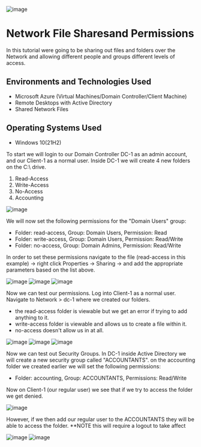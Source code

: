 ![image](https://user-images.githubusercontent.com/111653930/236330155-0a4f433f-f22d-4af6-a88e-3e192dc9a261.png)


<h1>Network File Sharesand Permissions</h1>
In this tutorial were going to be sharing out files and folders over the Network and allowing different people and groups different levels of access.

<h2>Environments and Technologies Used</h2>

- Microsoft Azure (Virtual Machines/Domain Controller/Client Machine)
- Remote Desktops with Active Directory
- Shared Network Files

<h2>Operating Systems Used </h2>

- Windows 10(21H2)

<p>
To start we will login to our Domain Controller DC-1 as an admin account, and our Client-1 as a normal user. Inside DC-1 we will create 4 new folders on the C:\ drive. 
  
  1. Read-Access
  2. Write-Access
  3. No-Access
  4. Accounting
</p>

![image](https://user-images.githubusercontent.com/111653930/236332672-05b594de-e8d5-469e-81d9-f6d3ce785c3e.png)

<p>
We will now set the following permissions for the "Domain Users" group:
  
 - Folder: read-access, Group: Domain Users, Permission: Read
 - Folder: write-access, Group: Domain Users, Permission: Read/Write
 - Folder: no-access, Group: Domain Admins, Permission: Read/Write
  
  
  In order to set these permissions navigate to the file (read-access in this example) -> right click Properties -> Sharing -> and add the appropriate parameters based on the list above.
  
</p>

![image](https://user-images.githubusercontent.com/111653930/236337087-3eda95d0-e849-41af-972e-9904ad1c13fc.png)
![image](https://user-images.githubusercontent.com/111653930/236337103-b5ecc273-7d36-4c75-832e-5e8eecf7723e.png)
![image](https://user-images.githubusercontent.com/111653930/236337134-8b87996b-fd48-4bf4-989c-82d350915f99.png)

<p>
Now we can test our permissions. Log into Client-1 as a normal user. Navigate to Network > dc-1 where we created our folders. 
  
- the read-access folder is viewable but we get an error if trying to add anything to it.
- write-access folder is viewable and allows us to create a file within it. 
- no-access doesn't allow us in at all.
</p>


![image](https://user-images.githubusercontent.com/111653930/236338639-8b80d97b-bf48-4e24-8369-633ac4aa9918.png)
![image](https://user-images.githubusercontent.com/111653930/236338660-857cfbac-0351-4a0b-bd2e-6b2af2fb53f4.png)
![image](https://user-images.githubusercontent.com/111653930/236338695-0b43d11a-3905-48f4-a64c-4c6a622f108d.png)


<p>
Now we can test out Security Groups. In DC-1 inside Active Directory we will create a new security group called "ACCOUNTANTS". on the accounting folder we created earlier we will set the following permissions:
  
- Folder: accounting, Group: ACCOUNTANTS, Permissions: Read/Write

Now on Client-1 (our regular user) we see that if we try to access the folder we get denied. 
  </p>
  
  ![image](https://user-images.githubusercontent.com/111653930/236340905-716fc7b5-bd56-4f8d-9151-19135bb84b38.png)
  

However, if we then add our regular user to the ACCOUNTANTS they will be able to access the folder. **NOTE this will require a logout to take affect

![image](https://user-images.githubusercontent.com/111653930/236341919-f256e7a1-9a38-4320-9531-89b69125be3b.png)
![image](https://user-images.githubusercontent.com/111653930/236341946-3723ff14-aeb2-4f09-a475-27fa5ceeceab.png)




  
